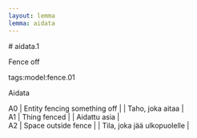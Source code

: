 ```yaml
---
layout: lemma
lemma: aidata
---
```


<div class="sense">
# <span class="sensename">aidata.1</span>

<span class="description">Fence off</span>

tags:model:fence.01

<span class="description">Aidata</span>

A0 | Entity fencing something off |   | Taho, joka aitaa |  
A1 | Thing fenced |   | Aidattu asia |  
A2 | Space outside fence |   | Tila, joka jää ulkopuolelle |  

</div>


